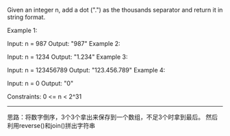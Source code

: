 Given an integer n, add a dot (".") as the thousands separator and return it in string format.

Example 1:

Input: n = 987
Output: "987"
Example 2:

Input: n = 1234
Output: "1.234"
Example 3:

Input: n = 123456789
Output: "123.456.789"
Example 4:

Input: n = 0
Output: "0"
 

Constraints:
0 <= n < 2^31

-----
思路：将数字倒序，3个3个拿出来保存到一个数组，不足3个时拿到最后。
然后利用reverse()和join()拼出字符串
